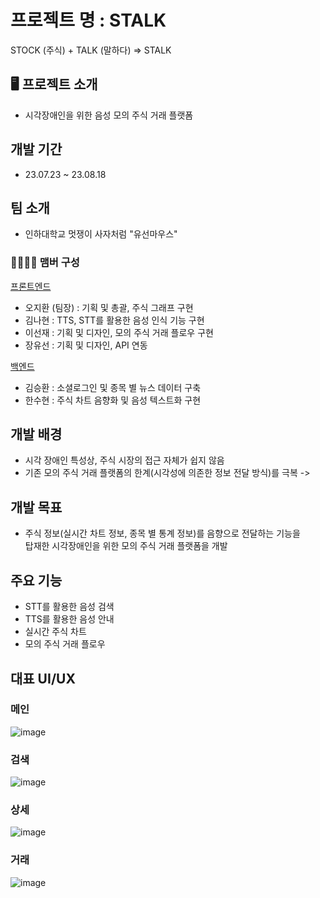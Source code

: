 # 프로젝트 명 : STALK
STOCK (주식) + TALK (말하다) => STALK
## 🖥️ 프로젝트 소개
- 시각장애인을 위한 음성 모의 주식 거래 플랫폼
## 개발 기간
- 23.07.23 ~ 23.08.18
## 팀 소개
- 인하대학교 멋쟁이 사자처럼 "유선마우스"
### 👨‍👩‍👧‍👦 맴버 구성
[프론트엔드](https://github.com/returntoOZ/STALK_FE)
- 오지환 (팀장) : 기획 및 총괄, 주식 그래프 구현
- 김나현 : TTS, STT를 활용한 음성 인식 기능 구현 
- 이선재 : 기획 및 디자인, 모의 주식 거래 플로우 구현
- 장유선 : 기획 및 디자인, API 연동


[백엔드](https://github.com/kseysh/STALK_BE)

- 김승환 : 소셜로그인 및 종목 별 뉴스 데이터 구축
- 한수현 : 주식 차트 음향화 및 음성 텍스트화 구현
## 개발 배경
- 시각 장애인 특성상, 주식 시장의 접근 자체가 쉽지 않음
- 기존 모의 주식 거래 플랫폼의 한계(시각성에 의존한 정보 전달 방식)를 극복
-> 
## 개발 목표
- 주식 정보(실시간 차트 정보, 종목 별 통계 정보)를 음향으로 전달하는 기능을<br>탑재한 시각장애인을 위한 모의 주식 거래 플랫폼을 개발
## 주요 기능
- STT를 활용한 음성 검색
- TTS를 활용한 음성 안내
- 실시간 주식 차트
- 모의 주식 거래 플로우

## 대표 UI/UX
### 메인
![image](https://github.com/kseysh/STALK_BE/assets/69035864/8668cd03-24b5-4122-95ad-2616a4fa481f)
### 검색
![image](https://github.com/kseysh/STALK_BE/assets/69035864/3a5bfa36-ecc0-43fd-8f94-a5ec662b8138)
### 상세
![image](https://github.com/kseysh/STALK_BE/assets/69035864/c5f3a3b0-3068-4ab8-85ef-68c43d2e1c3d)
### 거래
![image](https://github.com/kseysh/STALK_BE/assets/69035864/16e8b5ea-219a-4e66-b38f-7b13ae44143f)


